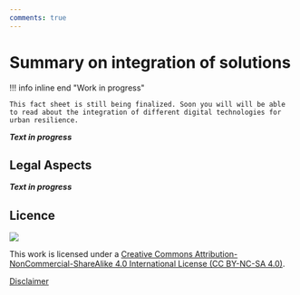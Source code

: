 ```yaml
---
comments: true
---
```


# Summary on integration of solutions

!!! info inline end "Work in progress"

    This fact sheet is still being finalized. Soon you will will be able to read about the integration of different digital technologies for urban resilience.

**_Text in progress_**

## Legal Aspects

**_Text in progress_**

## Licence

![](https://i.creativecommons.org/l/by-nc-sa/4.0/88x31.png)

This work is licensed under a [Creative Commons Attribution-NonCommercial-ShareAlike 4.0 International License (CC BY-NC-SA 4.0)](https://creativecommons.org/licenses/by-nc-sa/4.0/).

[Disclaimer](../../disclaimer.md)
